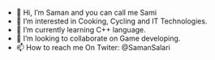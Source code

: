 - 👋 Hi, I’m Saman and you can call me Sami
- 👀 I’m interested in Cooking, Cycling and IT Technologies.
- 🌱 I’m currently learning C++ language.
- 💞️ I’m looking to collaborate on Game developing.
- 📫 How to reach me On Twiter: @SamanSalari
